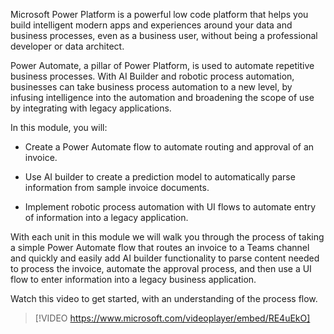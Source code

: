 Microsoft Power Platform is a powerful low code platform that helps you build intelligent modern apps and experiences around your data and business processes, even as a business user, without being a professional developer or data architect.

Power Automate, a pillar of Power Platform, is used to automate repetitive business processes.  With AI Builder and robotic process automation, businesses can take business process automation to a new level, by infusing intelligence into the automation and broadening the scope of use by integrating with legacy applications.

In this module, you will:

- Create a Power Automate flow to automate routing and approval of an invoice.

- Use AI builder to create a prediction model to automatically parse information from sample invoice documents.

- Implement robotic process automation with UI flows to automate entry of information into a legacy application.

With each unit in this module we will walk you through the process of taking a simple Power Automate flow that routes an invoice to a Teams channel and quickly and easily add AI builder functionality to parse content needed to process the invoice,  automate the approval process, and then use a UI flow to enter information into a legacy business application.

Watch this video to get started, with an understanding of the process flow.

>[!VIDEO https://www.microsoft.com/videoplayer/embed/RE4uEkO]

